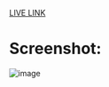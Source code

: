 [LIVE LINK](https://alokverma-jokesgenerator.netlify.app)

# Screenshot:

![image](https://github.com/alokVerma749/Jokes-Generator-API/assets/87599400/049023bb-4d42-462d-bd8a-0ca16e25a94a)
